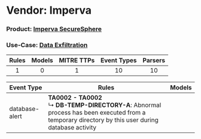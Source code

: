 Vendor: Imperva
===============
### Product: [Imperva SecureSphere](../ds_imperva_imperva_securesphere.md)
### Use-Case: [Data Exfiltration](../../../../UseCases/uc_data_exfiltration.md)

| Rules | Models | MITRE TTPs | Event Types | Parsers |
|:-----:|:------:|:----------:|:-----------:|:-------:|
|   1   |   0    |     1      |     10      |   10    |

| Event Type     | Rules                                                                                                                                                        | Models |
| -------------- | ------------------------------------------------------------------------------------------------------------------------------------------------------------ | ------ |
| database-alert | <b>TA0002 - TA0002</b><br> ↳ <b>DB-TEMP-DIRECTORY-A</b>: Abnormal process has been executed from a temporary directory by this user during database activity |        |
